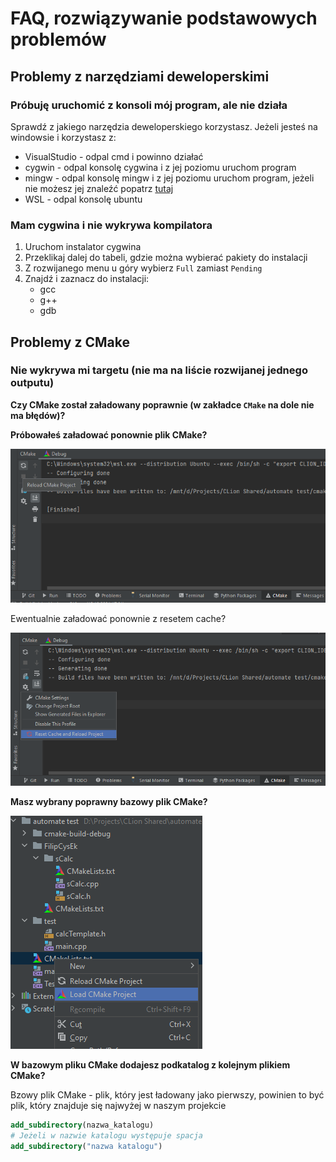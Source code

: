 # FAQ, rozwiązywanie podstawowych problemów

## Problemy z narzędziami deweloperskimi

### Próbuję uruchomić z konsoli mój program, ale nie działa

Sprawdź z jakiego narzędzia deweloperskiego korzystasz. Jeżeli jesteś na windowsie i korzystasz z:
- VisualStudio - odpal cmd i powinno działać
- cygwin - odpal konsolę cygwina i z jej poziomu uruchom program
- mingw - odpal konsolę mingw i z jej poziomu uruchom program, jeżeli nie możesz jej znaleźć popatrz [tutaj](https://stackoverflow.com/questions/14430944/i-cant-find-my-mingw-shell-after-installing-with-gui-installer/18094371)
- WSL - odpal konsolę ubuntu


### Mam cygwina i nie wykrywa kompilatora

1. Uruchom instalator cygwina
2. Przeklikaj dalej do tabeli, gdzie można wybierać pakiety do instalacji
3. Z rozwijanego menu u góry wybierz `Full` zamiast `Pending`
4. Znajdź i zaznacz do instalacji:
   - gcc
   - g++
   - gdb


## Problemy z CMake

### Nie wykrywa mi targetu (nie ma na liście rozwijanej jednego outputu)

**Czy CMake został załadowany poprawnie (w zakładce `CMake` na dole nie ma błędów)?**

**Próbowałeś załadować ponownie plik CMake?**

![img.png](img/reloadCmake.png)

Ewentualnie załadować ponownie z resetem cache?

![img.png](img/forceReloadCmake.png)

**Masz wybrany poprawny bazowy plik CMake?**

![](img/choseBaseFile.png)


**W bazowym pliku CMake dodajesz podkatalog z kolejnym plikiem CMake?**

Bzowy plik CMake - plik, który jest ładowany jako pierwszy, powinien to być plik, który znajduje się najwyżej w naszym projekcie

```cmake
add_subdirectory(nazwa_katalogu)
# Jeżeli w nazwie katalogu występuje spacja
add_subdirectory("nazwa katalogu")
```

